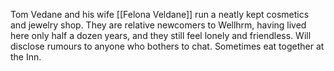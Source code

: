 Tom Vedane and his wife [[Felona Veldane]] run a neatly kept cosmetics and jewelry shop. They are relative newcomers to Wellhrm, having lived here only half a dozen years, and they still feel lonely and friendless. Will disclose rumours to anyone who bothers to chat. Sometimes eat together at the Inn.